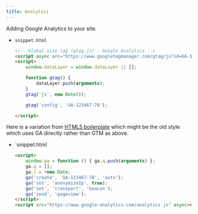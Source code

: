 ```yaml
---
title: Analytics
---
```


Adding Google Analytics to your site.

- `snippet.html`
    ```html
    <!-- Global site tag (gtag.js) - Google Analytics -->
    <script async src="https://www.googletagmanager.com/gtag/js?id=UA-123467-78"></script>
    <script>
        window.dataLayer = window.dataLayer || [];

        function gtag() {
            dataLayer.push(arguments);
        }
        gtag('js', new Date());

        gtag('config', 'UA-123467-78');

    </script>
    ```

Here is a variation from [HTML5 boilerplate](https://github.com/h5bp/html5-boilerplate/blob/master/dist/index.html) which might be the old style which uses GA directly rather than GTM as above.

- `snippet.html
    ```html
    <script>
        window.ga = function () { ga.q.push(arguments) }; 
        ga.q = []; 
        ga.l = +new Date;
        ga('create', 'UA-123467-78', 'auto'); 
        ga('set', 'anonymizeIp', true); 
        ga('set', 'transport', 'beacon'); 
        ga('send', 'pageview');
    </script>
    <script src="https://www.google-analytics.com/analytics.js" async></script>
    ```

